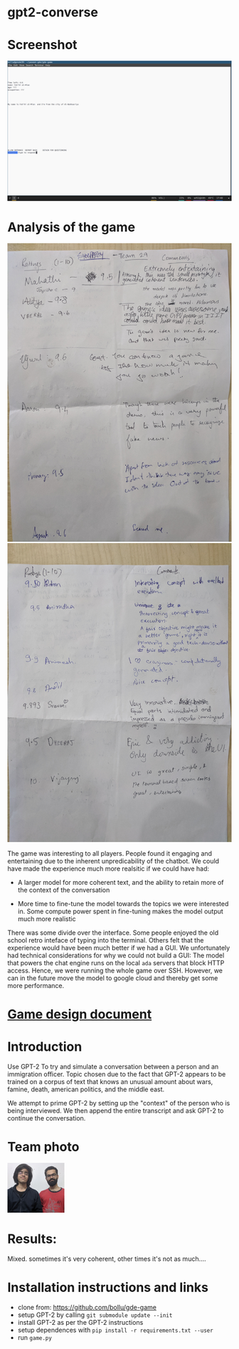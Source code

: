 # gpt2-converse

# Screenshot
![screenshot](./screenshot.png)

# Analysis of the game

![feedback1](./feedback1.jpg)
![feedback2](./feedback2.jpg)

The game was interesting to all players. People found it engaging and 
entertaining due to the inherent unpredicability of the chatbot. We could have
made the experience much more realsitic if we could have had:

- A larger model for more coherent text, and the ability to retain more of 
  the context of the conversation

- More time to fine-tune the model towards the topics we were interested in.
  Some compute power spent in fine-tuning makes the model output much more
  realistic

There was some divide over the interface. Some people enjoyed the old school
retro inteface of typing into the terminal. Others felt that the experience
would have been much better if we had a GUI. We unfortunately had technical
considerations for why we could not build a GUI: The model that powers the
chat engine runs on the local `ada` servers that block HTTP access. Hence,
we were running the whole game over SSH. However, we can in the future move
the model to google cloud and thereby get some more performance.


# [Game design document](./Game-design-document.docx)

# Introduction

Use GPT-2 To try and simulate a conversation between a person and an immigration officer.
Topic chosen due to the fact that GPT-2 appears to be trained on a corpus of text that knows an
unusual amount about wars, famine, death, american politics, and the middle east.

We attempt to prime GPT-2 by setting up the "context" of the person who is being interviewed.
We then append the entire transcript and ask GPT-2 to continue the conversation.

# Team photo
<img src="team-photo.jpg" width="128">


# Results:

Mixed. sometimes it's very coherent, other times it's not as much....

# Installation instructions and links
- clone from: https://github.com/bollu/gde-game
- setup GPT-2 by calling `git submodule update --init`
- install GPT-2  as per the GPT-2 instructions
- setup dependences with `pip install -r requirements.txt --user`
- run `game.py`

